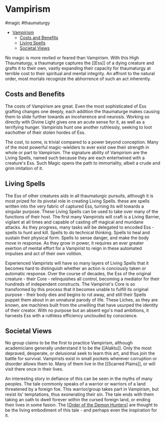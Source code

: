 # Vampirism
#magic #thaumaturgy
- [Vampirism](#vampirism)
  - [Costs and Benefits](#costs-and-benefits)
  - [Living Spells](#living-spells)
  - [Societal Views](#societal-views)

No magic is more reviled or feared than Vampirism. With this High Thaumaturgy, a thaumaturge captures the [[Ess]] of a dying creature and grafts it to their own, vastly expanding their capacity for thaumaturgy at terrible cost to their spiritual and mental integrity. An affront to the natural order, most mortals recognize the abhorrence of such an act inherently.

## Costs and Benefits
The costs of Vampirism are great. Even the most sophisticated of Ess grafting changes one deeply, each addition the thaumaturge makes causing them to slide further towards an incoherence and neurosis. Working so directly with Divine Light gives one an acute sense for it, as well as a terrifying hunger. Vampirists hunt one another ruthlessly, seeking to loot eachother of their stolen hordes of Ess.

The cost, to some, is trivial compared to a power beyond conception. Many of the most powerful magic-wielders to ever exist owe their strength in whole or part to Vampirism. The signature ability of Vampirism are the Living Spells, named such because they are each entertwined with a creature's Ess. Such Magic opens the path to immortality, albeit a crude and grim imitation of it.

## Living Spells
The Ess of other creatures aids in all thaumaturgic pursuits, although it is most prized for its pivotal role in creating Living Spells. these are spells written into the very fabric of captured Ess, turning its will towards a singular purpose. These Living Spells can be used to take over many of the functions of their host. The first many Vampirists will craft is a Living Barrier, vigilant at all times and capable of casting off magical and mundane attacks. As they progress, many tasks will be delegated to encoded Ess - spells to hunt and kill. Spells to do technical thinking. Spells to heal and sustain their physical form. Spells to sense danger, and make the body move in response. As they grow in power, it requires an ever greater exertion of mental effort for a Vampirist to reign in these automated impulses and act of their own volition.

Experienced Vampirists will have so many layers of Living Spells that it becomes hard to distinguish whether an action is conciously taken or automatic response. Over the course of decades, the Ess of the original creature - their Core - relinquishes all control, becoming a mediator for their hundreds of independent constructs. The Vampirist's Core is so transformed by this process that it becomes unable to fulfill its original purpose - their body dies and begins to rot away, and still their Spells puppet them about in an unnatural parody of life. These Liches, as they are known, are machines built from the unwilling that have usurped the identity of their creator. With no purpose but an absent ego's mad ambitions, it harvests Ess with a ruthless efficiency unclouded by conscience.

## Societal Views
No group claims to be the first to practice Vampirism, although academicians generally understand it to be the [[Alaktu]]. Only the most depraved, desperate, or delusional seek to learn this art, and thus join the battle for survival. Vampirists exist in small pockets wherever corruption or disorder allows them to. Many of them live in the [[Scarred Plains]], or will visit there once in their lives.

An interesting story in defiance of this can be seen in the myths of many peoples. The tale commonly speaks of a warrior or warriors of a land threatened by a foreign foe. This warrior/group takes part in Vampirism, but resist its' temptations, thus exonerating their sin. The tale ends with them taking an oath to dwell forever within the cursed foreign land, or ending their lives in some fasion. The [[Order of the Demon Hunters]] are thought to be the living embodiment of this tale - and perhaps even the inspiration for it.

[//begin]: # "Autogenerated link references for markdown compatibility"
[Order of the Demon Hunters]: <Order of the Demon Hunters> "Order of the Demon Hunters"
[//end]: # "Autogenerated link references"
